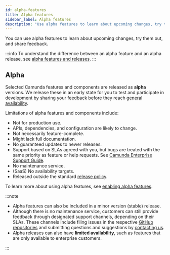 ```yaml
---
id: alpha-features
title: Alpha features
sidebar_label: Alpha features
description: "Use alpha features to learn about upcoming changes, try them out, and share feedback."
---
```


You can use alpha features to learn about upcoming changes, try them out, and share feedback.

:::info
To understand the difference between an alpha feature and an alpha release, see [alpha features and releases](/reference/release-policy.md#alpha-features-and-releases).
:::

## Alpha

Selected Camunda features and components are released as **alpha** versions. We release these in an early state for you to test and participate in development by sharing your feedback before they reach [general availability](/reference/release-policy.md#general-availability-ga).

Limitations of alpha features and components include:

- Not for production use.
- APIs, dependencies, and configuration are likely to change.
- Not necessarily feature-complete.
- Might lack full documentation.
- No guaranteed updates to newer releases.
- Support based on SLAs agreed with you, but bugs are treated with the same priority as feature or help requests. See [Camunda Enterprise Support Guide](https://camunda.com/services/enterprise-support-guide/).
- No maintenance service.
- (SaaS) No availability targets.
- Released outside the standard [release policy](/reference/release-policy.md).

To learn more about using alpha features, see [enabling alpha features](/components/console/manage-organization/enable-alpha-features.md).

:::note

- Alpha features can also be included in a minor version (stable) release.
- Although there is no maintenance service, customers can still provide feedback through designated support channels, depending on their SLAs. These channels include filing issues in the respective [GitHub repositories](https://github.com/camunda) and submitting questions and suggestions by [contacting us](/reference/contact.md).
- Alpha releases can also have **limited availability**, such as features that are only available to enterprise customers.

:::
